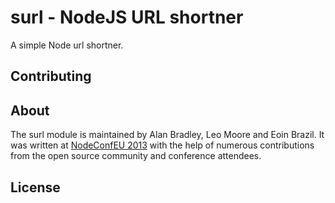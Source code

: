 surl - NodeJS URL shortner
==========================

A simple Node url shortner.

Contributing
------------


About
-----

The surl module is maintained by Alan Bradley, Leo Moore and Eoin Brazil. It was written at [NodeConfEU 2013](http://nodeconf.eu) with the help of numerous contributions from the open source community and conference attendees.

License
-------
